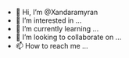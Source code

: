 - 👋 Hi, I’m @Xandaramyran
- 👀 I’m interested in ...
- 🌱 I’m currently learning ...
- 💞️ I’m looking to collaborate on ...
- 📫 How to reach me ...

<!---
Xandaramyran/Xandaramyran is a ✨ special ✨ repository because its `README.md` (this file) appears on your GitHub profile.
You can click the Preview link to take a look at your changes.
--->
